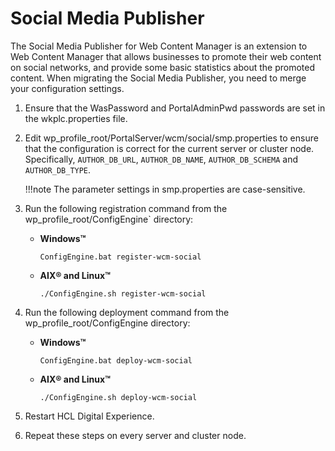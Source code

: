 # Social Media Publisher

The Social Media Publisher for Web Content Manager is an extension to Web Content Manager that allows businesses to promote their web content on social networks, and provide some basic statistics about the promoted content. When migrating the Social Media Publisher, you need to merge your configuration settings.

1.  Ensure that the WasPassword and PortalAdminPwd passwords are set in the wkplc.properties file.

2.  Edit wp_profile_root/PortalServer/wcm/social/smp.properties to ensure that the configuration is correct for the current server or cluster node. Specifically, `AUTHOR_DB_URL`, `AUTHOR_DB_NAME`, `AUTHOR_DB_SCHEMA` and `AUTHOR_DB_TYPE`.

    !!!note
        The parameter settings in smp.properties are case-sensitive.

3.  Run the following registration command from the wp_profile_root/ConfigEngine` directory:

    -   **Windows™**

        `ConfigEngine.bat register-wcm-social`

    -   **AIX® and Linux™**

        `./ConfigEngine.sh register-wcm-social`

4.  Run the following deployment command from the wp_profile_root/ConfigEngine directory:

    -   **Windows™**

        `ConfigEngine.bat deploy-wcm-social`

    -   **AIX® and Linux™**

        `./ConfigEngine.sh deploy-wcm-social`

5.  Restart HCL Digital Experience.

6.  Repeat these steps on every server and cluster node.



